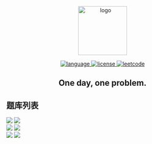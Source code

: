<p align="center">
  <a target="_blank" href="https://leetcode.cn/">
    <img width="128" src="https://static.leetcode.cn/cn-mono-assets/production/assets/leetcode-logo.5d9d9fa9.svg" alt="logo">
  </a>
</p>
<p align="center">
  <a href="https://github.com/jyygithub/leetcode" target="_blank">
    <img src="https://img.shields.io/badge/language-Kotlin-%23A97BFF" alt="language">
    <img src="https://img.shields.io/github/license/jyygithub/leetcode" alt="license">
    <img src="https://img.shields.io/badge/LeetCode-https://leetcode.cn-%23A97BFF" alt="leetcode">
  </a>
</p>
<h2 align="center">
  One day, one problem.
</h2>

## 题库列表

![](https://img.shields.io/badge/%E9%9A%BE%E5%BA%A6-%E7%AE%80%E5%8D%95-%235AB726)
[![](https://img.shields.io/badge/0001-两数之和-blue)](https://leetcode.cn/problems/two-sum/)  
![](https://img.shields.io/badge/%E9%9A%BE%E5%BA%A6-%E4%B8%AD%E7%AD%89-%23FFA119)
[![](https://img.shields.io/badge/0002-两数相加-blue)](https://leetcode.cn/problems/add-two-numbers/)  
![](https://img.shields.io/badge/%E9%9A%BE%E5%BA%A6-%E4%B8%AD%E7%AD%89-%23FFA119)
[![](https://img.shields.io/badge/0003-无重复字符的最长子串-blue)](https://leetcode.cn/problems/longest-substring-without-repeating-characters/)